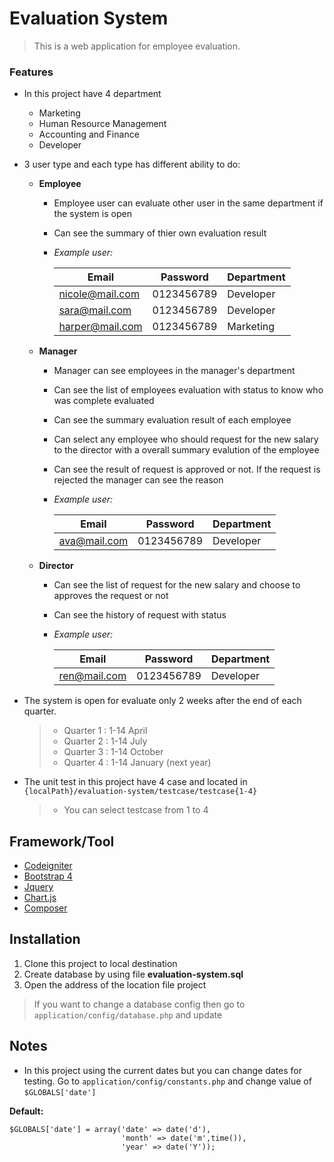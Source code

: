 # Evaluation System

>This is a web application for employee evaluation.  

### Features
- In this project have 4 department 
  - Marketing
  - Human Resource Management
  - Accounting and Finance
  - Developer
  
- 3 user type and each type has different ability to do:
    - **Employee**
        - Employee user can evaluate other user in the same department if the system is open 
        - Can see the summary of thier own evaluation result
        - *Example user:*
				
            | Email  | Password | Department |
            | ------------- | ------------- | ------------- |
            | nicole@mail.com  | 0123456789  | Developer  |
            | sara@mail.com  | 0123456789  | Developer  |
            | harper@mail.com  | 0123456789  | Marketing  |

    - **Manager** 
        - Manager can see employees in the manager's department 
        - Can see the list of employees evaluation with status to know who was complete evaluated
        - Can see the summary evaluation result of each employee 
        - Can select any employee who should request for the new salary to the director with a overall summary evalution of the employee
        - Can see the result of request is approved or not. If the request is rejected the manager can see the reason
        - *Example user:*
				
            | Email  | Password | Department |
            | ------------- | ------------- | ------------- |
            | ava@mail.com  | 0123456789  | Developer  |

    - **Director** 
        - Can see the list of request for the new salary and choose to approves the request or not
        - Can see the history of request with status
        - *Example user:*
				
            | Email  | Password | Department |
            | ------------- | ------------- | ------------- |
            | ren@mail.com  | 0123456789  | Developer  |

- The system is open for evaluate only 2 weeks after the end of each quarter.  
    > - Quarter 1 : 1-14 April
    > - Quarter 2 : 1-14 July
    > - Quarter 3 : 1-14 October
    > - Quarter 4 : 1-14 January (next year)

- The unit test in this project have 4 case and located in  `{localPath}/evaluation-system/testcase/testcase{1-4}`
    > - You can select testcase from 1 to 4  

## Framework/Tool
* [Codeigniter](https://codeigniter.com/)
* [Bootstrap 4](https://getbootstrap.com/)
* [Jquery](https://jquery.com/)
* [Chart.js](https://www.chartjs.org/)
* [Composer](https://getcomposer.org)

## Installation
1. Clone this project to local destination
2. Create database by using file **evaluation-system.sql** 
3. Open the address of the location file project

>If you want to change a database config then go to `application/config/database.php` and update

## Notes
- In this project using the current dates but you can change dates for testing. Go to `application/config/constants.php` and change value of `$GLOBALS['date']`  

**Default:**
```
$GLOBALS['date'] = array('date' => date('d'),
                         'month' => date('m',time()),
                         'year' => date('Y'));
```
